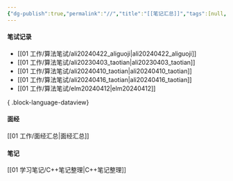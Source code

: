 ```yaml
---
{"dg-publish":true,"permalink":"//","title":"[[笔记汇总]]","tags":[null,"gardenEntry","gardenEntry","gardenEntry"]}
---
```



#### 笔试记录
- [[01 工作/算法笔试/ali20240422_aliguoji\|ali20240422_aliguoji]]
- [[01 工作/算法笔试/ali20230403_taotian\|ali20230403_taotian]]
- [[01 工作/算法笔试/ali20240410_taotian\|ali20240410_taotian]]
- [[01 工作/算法笔试/ali20240416_taotian\|ali20240416_taotian]]
- [[01 工作/算法笔试/elm20240412\|elm20240412]]

{ .block-language-dataview}

#### 面经
[[01 工作/面经汇总\|面经汇总]]

#### 笔记

[[01 学习笔记/C++笔记整理\|C++笔记整理]]